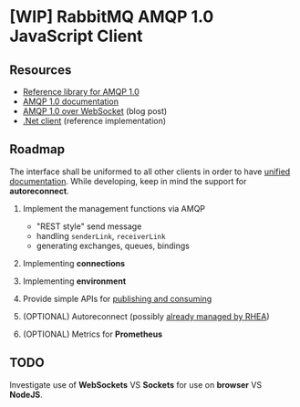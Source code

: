 # [WIP] RabbitMQ AMQP 1.0 JavaScript Client

## Resources

- [Reference library for AMQP 1.0](https://github.com/amqp/rhea)
- [AMQP 1.0 documentation](https://www.rabbitmq.com/docs/amqp)
- [AMQP 1.0 over WebSocket](https://www.rabbitmq.com/blog/2025/04/16/amqp-websocket) (blog post)
- [.Net client](https://github.com/rabbitmq/rabbitmq-amqp-dotnet-client) (reference implementation)

## Roadmap

The interface shall be uniformed to all other clients in order to have [unified documentation](https://www.rabbitmq.com/client-libraries/amqp-client-libraries). While developing, keep in mind the support for **autoreconnect**.

1. Implement the management functions via AMQP

   - "REST style" send message
   - handling `senderLink`, `receiverLink`
   - generating exchanges, queues, bindings

2. Implementing **connections**

3. Implementing **environment**

4. Provide simple APIs for [publishing and consuming](https://www.rabbitmq.com/client-libraries/amqp-client-libraries#publishing)

5. (OPTIONAL) Autoreconnect (possibly [already managed by RHEA](https://github.com/amqp/rhea/blob/main/examples/reconnect/client.js))

6. (OPTIONAL) Metrics for **Prometheus**

## TODO

Investigate use of **WebSockets** VS **Sockets** for use on **browser** VS **NodeJS**.
